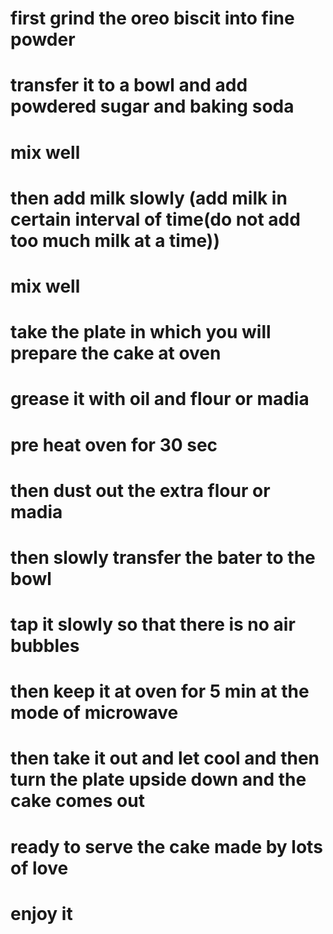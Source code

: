 # first grind the oreo biscit into fine powder 
# transfer it to a bowl and add powdered sugar and baking soda
# mix well
# then add milk slowly (add milk in certain interval of time(do not add too much milk at a time))
# mix well 
# take the plate in which you will prepare the cake at oven
# grease it with oil and flour or madia
# pre heat oven for 30 sec
# then dust out the extra flour or madia 
# then slowly transfer the bater to the bowl 
# tap it slowly so that there is no air bubbles
# then keep it at oven for 5 min at the mode of microwave
# then take it out and let cool and then turn the plate upside down and the cake comes out
# ready to serve the cake made by lots of love
# enjoy it